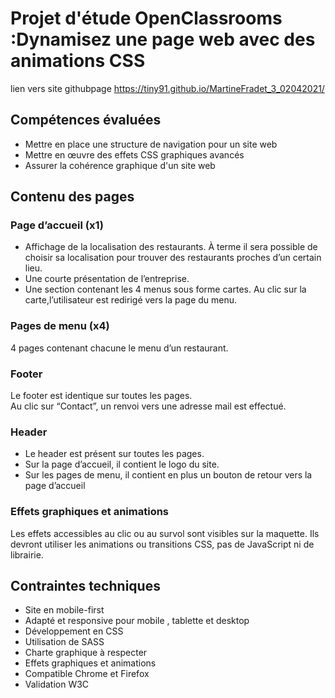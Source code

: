 <h1>Projet d'étude OpenClassrooms :Dynamisez une page web avec des animations CSS</h1>

lien vers site githubpage https://tiny91.github.io/MartineFradet_3_02042021/
<h2> Compétences évaluées </h2>
  <ul>
  <li>Mettre en place une structure de navigation pour un site web</li>
  <li>Mettre en œuvre des effets CSS graphiques avancés</li>
  <li>Assurer la cohérence graphique d'un site web</li>
  </ul>
<h2>Contenu des pages </h2>
  <h3>Page d’accueil (x1)</h3>
    <ul>
    <li> Affichage de la localisation des restaurants. À terme il sera possible de choisir sa localisation pour trouver des restaurants proches d’un certain lieu.</li>
    <li>Une courte présentation de l’entreprise.</li>
    <li>Une section contenant les 4 menus sous forme cartes. Au clic sur la carte,l’utilisateur est redirigé vers la page du menu.</li>
    </ul>
  <h3>Pages de menu (x4)</h3>
    4 pages contenant chacune le menu d’un restaurant.
  <h3>Footer</h3>
    Le footer est identique sur toutes les pages.<br/>
    Au clic sur “Contact”, un renvoi vers une adresse mail est effectué.
  <h3>Header</h3>
    <ul>
    <li>Le header est présent sur toutes les pages.</li>
    <li>Sur la page d’accueil, il contient le logo du site.</li>
    <li>Sur les pages de menu, il contient en plus un bouton de retour vers la page d’accueil</li>
    </ul>
  <h3>Effets graphiques et animations</h3>
    Les effets accessibles au clic ou au survol sont visibles sur la maquette. Ils devront utiliser
    les animations ou transitions CSS, pas de JavaScript ni de librairie.
<h2>Contraintes techniques </h2>
  <ul>
  <li>Site en mobile-first</li>
  <li>Adapté et responsive pour mobile , tablette et desktop</li>
  <li>Développement en CSS </li>
  <li>Utilisation de SASS</li>
  <li>Charte graphique à respecter </li>
  <li>Effets graphiques et animations</li>
  <li>Compatible Chrome et Firefox</li>
  <li>Validation W3C</li>
  </ul>
